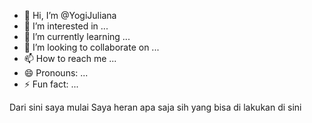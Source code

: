 - 👋 Hi, I’m @YogiJuliana
- 👀 I’m interested in ...
- 🌱 I’m currently learning ...
- 💞️ I’m looking to collaborate on ...
- 📫 How to reach me ...
- 😄 Pronouns: ...
- ⚡ Fun fact: ...

<!---
YogiJuliana/YogiJuliana is a ✨ special ✨ repository because its `README.md` (this file) appears on your GitHub profile.
You can click the Preview link to take a look at your changes.
--->

Dari sini saya mulai
Saya heran apa saja sih yang bisa di lakukan di sini
